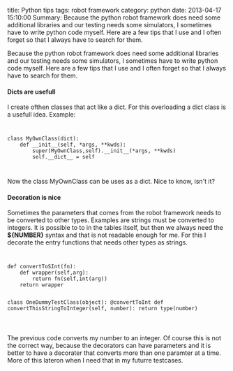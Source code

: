 title: Python tips
tags: robot framework
category: python
date: 2013-04-17 15:10:00
Summary: Because the python robot framework does need some additional libraries and our testing needs some simulators, I sometimes have to write python code myself. Here are a few tips that I use and I often forget so that I always have to search for them.

Because the python robot framework does need some additional libraries and our testing needs some simulators, I sometimes have to write python code myself. Here are a few tips that I use and I often forget so that I always have to search for them.

#### Dicts are usefull ####
I create ofthen classes that act like a dict. For this overloading a dict class is a usefull idea.
Example:

<code class="python">
<pre>class MyOwnClass(dict):
    def __init__(self, *args, **kwds):
        super(MyOwnClass,self).__init__(*args, **kwds)
        self.__dict__ = self
</pre>
</code>

Now the class MyOwnClass can be uses as a dict. Nice to know, isn't it?


#### Decoration is nice ####

Sometimes the parameters that comes from the robot framework needs to be converted to other types. Examples are strings must be converted to integers. It is possible to to in the tables itself, but then we always need the __${NUMBER}__ syntax and that is not readable enough for me. For this I decorate the entry functions that needs other types as strings.

<code class="python">
<pre>def convertToSInt(fn):
    def wrapper(self,arg):
        return fn(self,int(arg))
    return wrapper

class OneDummyTestClass(object):
    @convertToInt
    def convertThisStringToInteger(self, number):
        return type(number)
</pre>
</code>

The previous code converts my number to an integer. Of course this is not the correct way, because the decorators can have parameters and it is better to have a decorater that converts more than one paramter at a time. More of this lateron when I need that in my futurre testcases.
